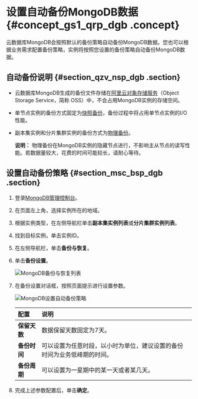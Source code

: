 # 设置自动备份MongoDB数据 {#concept_gs1_qrp_dgb .concept}

云数据库MongoDB会按照默认的备份策略自动备份MongoDB数据。您也可以根据业务需求配置备份策略，实例将按照您设置的备份策略自动备份MongoDB数据。

## 自动备份说明 {#section_qzv_nsp_dgb .section}

-   云数据库MongoDB生成的备份文件存储在[阿里云对象存储服务](https://www.alibabacloud.com/help/zh/doc-detail/31817.htm)（Object Storage Service，简称 OSS）中，不会占用MongoDB实例的存储空间。
-   单节点实例的备份方式固定为[快照备份](intl.zh-CN/用户指南/数据备份/手动备份实例.md#ul_iw5_lcp_dgb)，备份过程中将占用单节点实例的I/O性能。
-   副本集实例和分片集群实例的备份方式为[物理备份](intl.zh-CN/用户指南/数据备份/手动备份实例.md#ul_iw5_lcp_dgb)。

    **说明：** 物理备份在MongoDB实例的隐藏节点进行，不影响主从节点的读写性能。若数据量较大，花费的时间可能较长，请耐心等待。


## 设置自动备份策略 {#section_msc_bsp_dgb .section}

1.  登录[MongoDB管理控制台](https://mongodb.console.aliyun.com/#/mongodb/list)。
2.  在页面左上角，选择实例所在的地域。
3.  根据实例类型，在左侧导航栏单击**副本集实例列表**或**分片集群实例列表**。
4.  找到目标实例，单击实例ID。
5.  在左侧导航栏，单击**备份与恢复**。
6.  单击**备份设置**。

    ![MongoDB备份与恢复列表](http://static-aliyun-doc.oss-cn-hangzhou.aliyuncs.com/assets/img/6721/155012826937422_zh-CN.png)

7.  在备份设置对话框，按照页面提示进行设置参数。

    ![MongoDB设置自动备份策略](http://static-aliyun-doc.oss-cn-hangzhou.aliyuncs.com/assets/img/6721/155012827034383_zh-CN.png)

    |配置|说明|
    |:-|:-|
    |**保留天数**|数据保留天数固定为7天。|
    |**备份时间**|可以设置为任意时段，以小时为单位，建议设置的备份时间为业务低峰期的时间。|
    |**备份周期**|可以设置为一星期中的某一天或者某几天。|

8.  完成上述参数配置后，单击**确定**。


